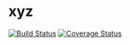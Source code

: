 # xyz
[![Build Status](https://travis-ci.org/ocranbillions/xyz.svg?branch=develop)](https://travis-ci.org/ocranbillions/xyz)
[![Coverage Status](https://coveralls.io/repos/github/ocranbillions/xyz/badge.svg?branch=develop)](https://coveralls.io/github/ocranbillions/xyz?branch=develop)
